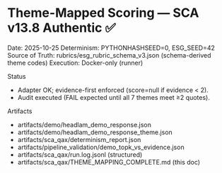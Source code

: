 # Theme-Mapped Scoring — SCA v13.8 Authentic ✅
Date: 2025-10-25
Determinism: PYTHONHASHSEED=0, ESG_SEED=42
Source of Truth: rubrics/esg_rubric_schema_v3.json (schema-derived theme codes)
Execution: Docker-only (runner)

Status
- Adapter OK; evidence-first enforced (score=null if evidence < 2).
- Audit executed (FAIL expected until all 7 themes meet ≥2 quotes).

Artifacts
- artifacts/demo/headlam_demo_response.json
- artifacts/demo/headlam_demo_response_theme.json
- artifacts/sca_qax/determinism_report.json
- artifacts/pipeline_validation/demo_topk_vs_evidence.json
- artifacts/sca_qax/run.log.jsonl (structured)
- artifacts/sca_qax/THEME_MAPPING_COMPLETE.md (this doc)
